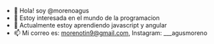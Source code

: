 - 👋 Hola! soy @morenoagus
- 👀 Estoy interesada en el mundo de la programacion 
- 🌱 Actualmente estoy aprendiendo javascript y angular
- 📫 Mi correo es: morenotin9@gmail.com, Instagram: ___agusmoreno 

<!---
morenoagus/morenoagus is a ✨ special ✨ repository because its `README.md` (this file) appears on your GitHub profile.
You can click the Preview link to take a look at your changes.
--->
